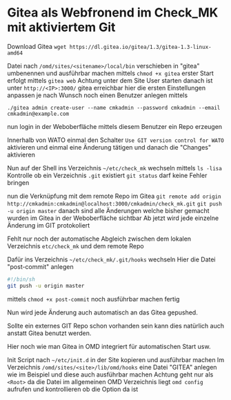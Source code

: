 # Gitea als Webfronend im Check_MK mit aktiviertem Git

Download Gitea
`wget https://dl.gitea.io/gitea/1.3/gitea-1.3-linux-amd64`

Datei nach `/omd/sites/<sitename>/local/bin` verschieben
in "gitea" umbenennen und ausführbar machen mittels
`chmod +x gitea`
erster Start erfolgt mittels
`gitea web` Achtung unter dem Site User starten
danach ist unter `http://<IP>:3000/` gitea erreichbar
hier die ersten Einstellungen anpassen je nach Wunsch
noch einen Benutzer anlegen mittels

`./gitea admin create-user --name cmkadmin --password cmkadmin --email cmkadmin@example.com`

nun login in der Weboberfläche mittels diesem Benutzer
ein Repo erzeugen

Innerhalb von WATO einmal den Schalter
`Use GIT version control for WATO` aktivieren
und einmal eine Änderung tätigen und danach die "Changes" aktivieren

Nun auf der Shell ins Verzeichnis `~/etc/check_mk` wechseln
mittels `ls -lisa` Kontrolle ob ein Verzeichnis `.git` existiert
`git status` darf keine Fehler bringen

nun die Verknüpfung mit dem remote Repo im Gitea
`git remote add origin http://cmkadmin:cmkadmin@localhost:3000/cmkadmin/check_mk.git`
`git push -u origin master`
danach sind alle Änderungen welche bisher gemacht wurden im Gitea in der Weboberfläche sichtbar
Ab jetzt wird jede einzelne Änderung im GIT protokoliert

Fehlt nur noch der automatische Abgleich zwischen dem lokalen Verzeichnis `etc/check_mk` und
dem remote Repo

Dafür ins Verzeichnis `~/etc/check_mk/.git/hooks` wechseln
Hier die Datei "post-commit" anlegen

```bash
#!/bin/sh
git push -u origin master
```

mittels `chmod +x post-commit` noch ausführbar machen fertig

Nun wird jede Änderung auch automatisch an das Gitea gepushed.

Sollte ein externes GIT Repo schon vorhanden sein kann dies natürlich auch anstatt Gitea benutzt werden.

Hier noch wie man Gitea in OMD integriert für automatischen Start usw.

Init Script nach `~/etc/init.d` in der Site kopieren und ausführbar machen
Im Verzeichnis `/omd/sites/<site>/lib/omd/hooks` eine Datei "GITEA" anlegen wie im Beispiel und diese auch ausführbar machen
Achtung geht nur als `<Root>` da die Datei im allgemeinen OMD Verzeichnis liegt
`omd config` aufrufen und kontrollieren ob die Option da ist
